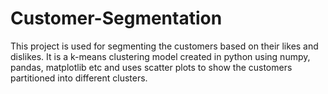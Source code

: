 # Customer-Segmentation
This project is used for segmenting the customers based on their likes and dislikes. It is a k-means clustering model created in python using numpy, pandas, matplotlib etc and uses scatter plots to show the customers partitioned into different clusters.
